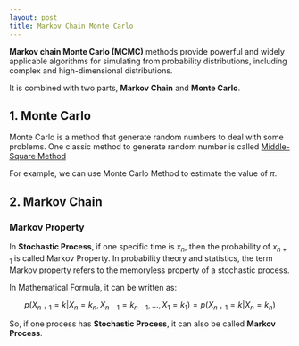 ```yaml
---
layout: post
title: Markov Chain Monte Carlo
---
```



**Markov chain Monte Carlo (MCMC)** methods provide powerful and widely applicable algorithms for simulating from probability distributions, including complex and high-dimensional distributions.

It is combined with two parts, **Markov Chain** and **Monte Carlo**.


## 1. Monte Carlo

Monte Carlo is a method that generate random numbers to deal with some problems. One classic method to generate random number is called [Middle-Square Method](https://en.wikipedia.org/wiki/Middle-square_method)

For example, we can use Monte Carlo Method to estimate the value of $\pi$.

## 2. Markov Chain

### Markov Property

In **Stochastic Process**, if one specific time is $x_n$, then the probability of $x_{n+1}$ is called Markov Property. In probability theory and statistics, the term Markov property refers to the memoryless property of a stochastic process.

In Mathematical Formula, it can be written as:

$$p(X_{n+1}=k|X_n=k_n,X_{n-1}=k_{n-1},...,X_1=k_1)=p(X_{n+1}=k|X_n=k_n)$$

So, if one process has **Stochastic Process**, it can also be called **Markov Process**.